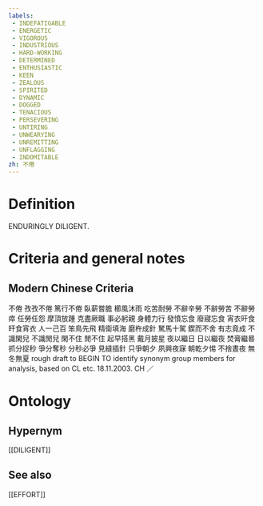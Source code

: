 ```yaml
---
labels: 
 - INDEFATIGABLE
 - ENERGETIC
 - VIGOROUS
 - INDUSTRIOUS
 - HARD-WORKING
 - DETERMINED
 - ENTHUSIASTIC
 - KEEN
 - ZEALOUS
 - SPIRITED
 - DYNAMIC
 - DOGGED
 - TENACIOUS
 - PERSEVERING
 - UNTIRING
 - UNWEARYING
 - UNREMITTING
 - UNFLAGGING
 - INDOMITABLE
zh: 不倦
---
```


# Definition
ENDURINGLY DILIGENT.
# Criteria and general notes
## Modern Chinese Criteria
不倦
孜孜不倦
篤行不倦
臥薪嘗膽
櫛風沐雨
吃苦耐勞
不辭辛勞
不辭勞苦
不辭勞瘁
任勞任怨
摩頂放踵
克盡厥職
事必躬親
身體力行
發憤忘食
廢寢忘食
宵衣旰食
旰食宵衣
人一己百
笨鳥先飛
精衛填海
磨杵成針
駑馬十駕
鍥而不舍
有志竟成
不識閑兒
不識閒兒
閑不住
閒不住
起早搭黑
戴月披星
夜以繼日
日以繼夜
焚膏繼晷
抓分捉秒
爭分奪秒
分秒必爭
見縫插針
只爭朝夕
夙興夜寐
朝乾夕惕
不捨晝夜
無冬無夏
rough draft to BEGIN TO identify synonym group members for analysis, based on CL etc. 18.11.2003. CH ／
# Ontology

## Hypernym
[[DILIGENT]]
## See also
[[EFFORT]]